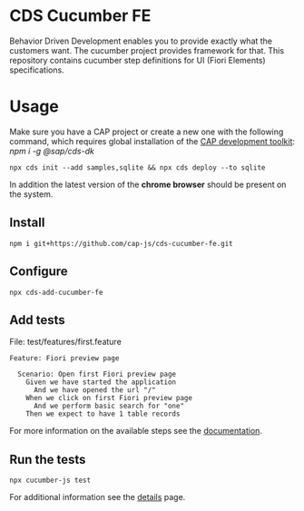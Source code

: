 # CDS Cucumber FE

Behavior Driven Development enables you to provide exactly what the customers want.
The cucumber project provides framework for that.
This repository contains cucumber step definitions for UI (Fiori Elements) specifications.

# Usage

Make sure you have a CAP project or create a new one with the following command,
which requires global installation of the [CAP development toolkit](https://cap.cloud.sap/docs/get-started/#local-setup): *npm i -g @sap/cds-dk*
```
npx cds init --add samples,sqlite && npx cds deploy --to sqlite
```

In addition the latest version of the **chrome browser** should be present on the system.

## Install

```
npm i git+https://github.com/cap-js/cds-cucumber-fe.git
```

## Configure

```
npx cds-add-cucumber-fe
```

## Add tests

File: test/features/first.feature
```
Feature: Fiori preview page

  Scenario: Open first Fiori preview page
    Given we have started the application
      And we have opened the url "/"
    When we click on first Fiori preview page
      And we perform basic search for "one"
    Then we expect to have 1 table records
```

For more information on the available steps see the [documentation](docs/API.md).

## Run the tests

```
npx cucumber-js test
```

For additional information see the [details](docs/DETAILS.md) page.
